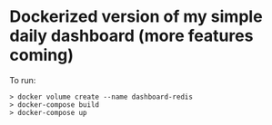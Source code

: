 # Dockerized version of my simple daily dashboard (more features coming)

To run:

```
> docker volume create --name dashboard-redis
> docker-compose build
> docker-compose up
```
